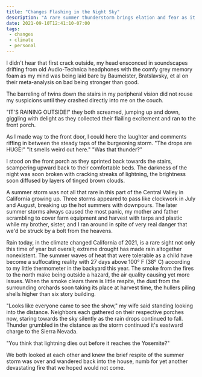 ```yaml
---
title: "Changes Flashing in the Night Sky"
description: "A rare summer thunderstorm brings elation and fear as it passes through our valley towards the Sierra Nevada."
date: 2021-09-10T12:41:10-07:00
tags:
 - changes
 - climate
 - personal
---
```


I didn't hear that first crack outside, my head ensconced in soundscapes drifting from old Audio-Technica headphones with the comfy grey memory foam as my mind was being laid bare by Baumeister, Bratslavsky, et al on their meta-analysis on bad being stronger than good.

The barreling of twins down the stairs in my peripheral vision did not rouse my suspicions until they crashed directly into me on the couch.

"IT'S RAINING OUTSIDE!" they both screamed, jumping up and down, giggling with delight as they collected their flailing excitement and ran to the front porch.

As I made way to the front door, I could here the laughter and comments riffing in between the steady taps of the burgeoning storm. "The drops are HUGE!" "It smells weird out here." "Was that thunder?"

I stood on the front porch as they sprinted back towards the stairs, scampering upward back to their comfortable beds. The darkness of the night was soon broken with cracking streaks of lightning, the brightness soon diffused by layers of tinged brown clouds.

A summer storm was not all that rare in this part of the Central Valley in California growing up. Three storms appeared to pass like clockwork in July and August, breaking up the hot summers with downpours. The later summer storms always caused the most panic, my mother and father scrambling to cover farm equipment and harvest with tarps and plastic while my brother, sister, and I ran around in spite of very real danger that we'd be struck by a bolt from the heavens.

Rain today, in the climate changed California of 2021, is a rare sight not only this time of year but overall; extreme drought has made rain altogether nonexistent. The summer waves of heat that were tolerable as a child have become a suffocating reality with 27 days above 100° F (38° C) according to my little thermometer in the backyard this year. The smoke from the fires to the north make being outside a hazard, the air quality causing yet more issues. When the smoke clears there is little respite, the dust from the surrounding orchards soon taking its place at harvest time, the hullers piling shells higher than six story building.

"Looks like everyone came to see the show," my wife said standing looking into the distance. Neighbors each gathered on their respective porches now, staring towards the sky silently as the rain drops continued to fall. Thunder grumbled in the distance as the storm continued it's eastward charge to the Sierra Nevada.

"You think that lightning dies out before it reaches the Yosemite?"

We both looked at each other and knew the brief respite of the summer storm was over and wandered back into the house, numb for yet another devastating fire that we hoped would not come.